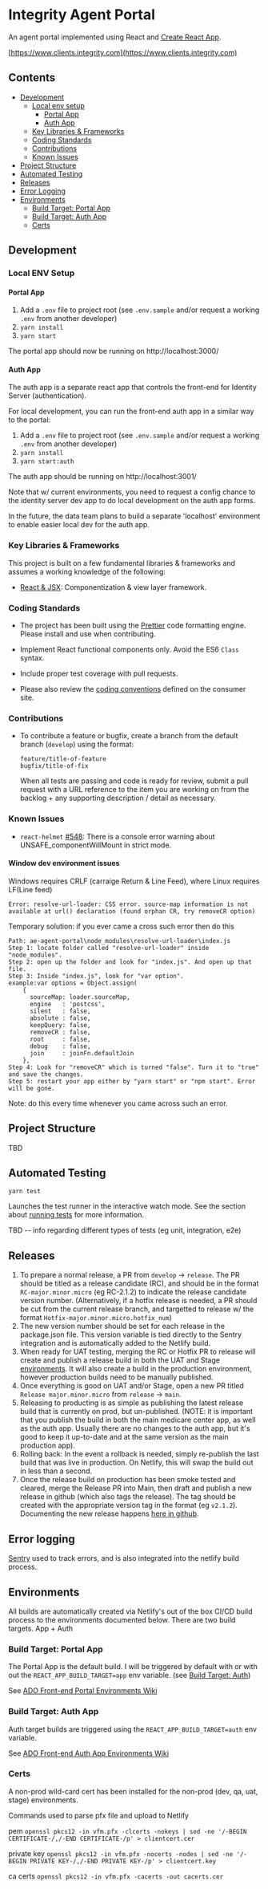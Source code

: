 # Integrity Agent Portal

An agent portal implemented using React and [Create React App](https://create-react-app.dev/).

[https://www.clients.integrity.com](https://www.clients.integrity.com)

## Contents

-   [Development](#Development)
    -   [Local env setup](#local-env-setup)
        -   [Portal App](#portal-app)
        -   [Auth App](#auth-app)
    -   [Key Libraries & Frameworks](#key-libraries--frameworks)
    -   [Coding Standards](#coding-standards)
    -   [Contributions](#contributions)
    -   [Known Issues](#known-issues)
-   [Project Structure](#project-structure)
-   [Automated Testing](#automated-testing)
-   [Releases](#releases)
-   [Error Logging](#error-logging)
-   [Environments](#environments)
    -   [Build Target: Portal App](##build-target-portal-app)
    -   [Build Target: Auth App](#build-target-auth-app)
    -   [Certs](#certs)

## Development

### Local ENV Setup

#### Portal App

1. Add a `.env` file to project root
   (see `.env.sample` and/or request a working `.env` from another developer)
2. `yarn install`
3. `yarn start`

The portal app should now be running on http://localhost:3000/

#### Auth App

The auth app is a separate react app that controls the front-end for Identity Server (authentication).

For local development, you can run the front-end auth app in a similar way to the portal:

1. Add a `.env` file to project root
   (see `.env.sample` and/or request a working `.env` from another developer)
2. `yarn install`
3. `yarn start:auth`

The auth app should be running on http://localhost:3001/

Note that w/ current environments, you need to request a config chance to the identity server dev app to do local development on the auth app forms.

In the future, the data team plans to build a separate 'localhost' environment to enable easier local dev for the auth app.

### Key Libraries & Frameworks

This project is built on a few fundamental libraries & frameworks and assumes a working knowledge of the following:

-   [React & JSX](https://reactjs.org/): Componentization & view layer framework.

### Coding Standards

-   The project has been built using the [Prettier](https://prettier.io/) code formatting engine. Please install and use when contributing.

-   Implement React functional components only. Avoid the ES6 `Class` syntax.

-   Include proper test coverage with pull requests.

-   Please also review the [coding conventions](https://github.com/integritymarketing/ae-consumer-platform#conventions) defined on the consumer site.

### Contributions

-   To contribute a feature or bugfix, create a branch from the default branch (`develop`) using the format:

    `feature/title-of-feature`<br />
    `bugfix/title-of-fix`

    When all tests are passing and code is ready for review, submit a pull request with a URL reference to the item you are working on from the backlog + any supporting description / detail as necessary.

### Known Issues

-   `react-helmet` [#548](https://github.com/nfl/react-helmet/issues/548): There is a console error warning about UNSAFE_componentWillMount in strict mode.

#### Window dev environment issues

Windows requires CRLF (carraige Return & Line Feed), where Linux requires LF(Line feed)

```
Error: resolve-url-loader: CSS error. source-map information is not available at url() declaration (found orphan CR, try removeCR option)
```

Temporary solution: if you ever came a cross such error then do this

```
Path: ae-agent-portal\node_modules\resolve-url-loader\index.js
Step 1: locate folder called "resolve-url-loader" inside "node_modules".
Step 2: open up the folder and look for "index.js". And open up that file.
Step 3: Inside "index.js", look for "var option".
example:var options = Object.assign(
    {
      sourceMap: loader.sourceMap,
      engine   : 'postcss',
      silent   : false,
      absolute : false,
      keepQuery: false,
      removeCR : false,
      root     : false,
      debug    : false,
      join     : joinFn.defaultJoin
    },
Step 4: Look for "removeCR" which is turned "false". Turn it to "true" and save the changes.
Step 5: restart your app either by "yarn start" or "npm start". Error will be gone.
```

Note: do this every time whenever you came across such an error.

## Project Structure

TBD

## Automated Testing

`yarn test`

Launches the test runner in the interactive watch mode.
See the section about [running tests](https://facebook.github.io/create-react-app/docs/running-tests) for more information.

TBD -- info regarding different types of tests (eg unit, integration, e2e)

## Releases

1. To prepare a normal release, a PR from `develop` -> `release`. The PR should be titled as a release candidate (RC), and should be in the format `RC-major.minor.micro` (eg RC-2.1.2) to indicate the release candidate version number. (Alternatively, if a hotfix release is needed, a PR should be cut from the current release branch, and targetted to release w/ the format `Hotfix-major.minor.micro.hotfix_num`)
2. The new version number should be set for each release in the package.json file. This version variable is tied directly to the Sentry integration and is automatically added to the Netlify build.
3. When ready for UAT testing, merging the RC or Hotfix PR to release will create and publish a release build in both the UAT and Stage [environments](#environments). It will also create a build in the production environment, however production builds need to be manually published.
4. Once everything is good on UAT and/or Stage, open a new PR titled `Release major.minor.micro` from `release` -> `main`.
5. Releasing to producting is as simple as publishing the latest release build that is currently on prod, but un-published. (NOTE: it is important that you publish the build in both the main medicare center app, as well as the auth app. Usually there are no changes to the auth app, but it's good to keep it up-to-date and at the same version as the main production app).
6. Rolling back: In the event a rollback is needed, simply re-publish the last build that was live in production. On Netlify, this will swap the build out in less than a second.
7. Once the release build on production has been smoke tested and cleared, merge the Release PR into Main, then draft and publish a new release in github (which also tags the release). The tag should be created with the appropriate version tag in the format (eg `v2.1.2`). Documenting the new release happens [here in github](https://github.com/integritymarketing/ae-agent-portal/releases).

## Error logging

[Sentry](https://sentry.io/organizations/integrity-marketing-org/issues/?project=5316442) used to track errors, and is also integrated into the netlify build process.

## Environments

All builds are automatically created via Netlify's out of the box CI/CD build process to the environments documented below.
There are two build targets. App + Auth

### Build Target: Portal App

The Portal App is the default build. I will be triggered by default with or with out the `REACT_APP_BUILD_TARGET=app` env variable. (see [Build Target: Auth](#build-target-auth-app))

See [ADO Front-end Portal Environments Wiki](https://integritymarketing.visualstudio.com/AgentEnablement/_wiki/wikis/AgentEnablement.wiki/79/Environments?anchor=portal-app)

### Build Target: Auth App

Auth target builds are triggered using the `REACT_APP_BUILD_TARGET=auth` env variable.

See [ADO Front-end Auth App Environments Wiki](https://integritymarketing.visualstudio.com/AgentEnablement/_wiki/wikis/AgentEnablement.wiki/79/Environments?anchor=authentication-app)

### Certs

A non-prod wild-card cert has been installed for the non-prod (dev, qa, uat, stage) environments.

Commands used to parse pfx file and upload to Netlify

pem
`openssl pkcs12 -in vfm.pfx -clcerts -nokeys | sed -ne '/-BEGIN CERTIFICATE-/,/-END CERTIFICATE-/p' > clientcert.cer`

private key
`openssl pkcs12 -in vfm.pfx -nocerts -nodes | sed -ne '/-BEGIN PRIVATE KEY-/,/-END PRIVATE KEY-/p' > clientcert.key`

ca certs
`openssl pkcs12 -in vfm.pfx -cacerts -out cacerts.cer`

